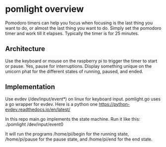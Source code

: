 # pomlight overview

Pomodoro timers can help you focus when focusing is the last thing you want to do, or almost the last thing you want to do.  Simply set the pomodoro timer and work till it elapses.  Typically the timer is for 25 minutes.

## Architecture

Use the keyboard or mouse on the raspberry pi to trigger the timer to start or pause.  Yes, pause for interruptions.  Display something unique on the unicorn phat for the different states of running, paused, and ended.

## Implementation

Use evdev (/dev/input/event*) on linux for keyboard input.
pomlight.go uses a go wrapper for evdev. Here is a python one https://python-evdev.readthedocs.io/en/latest/

In this repo main.go implements the state machine.  Run it like this:
./pomlight /dev/input/event0

It will run the programs /home/pi/begin for the running state, /home/pi/pause for the pause state, and /home/pi/end for the end state.


